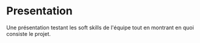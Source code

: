 # Presentation

Une présentation testant les soft skills de l'équipe tout en montrant en quoi consiste le projet.
